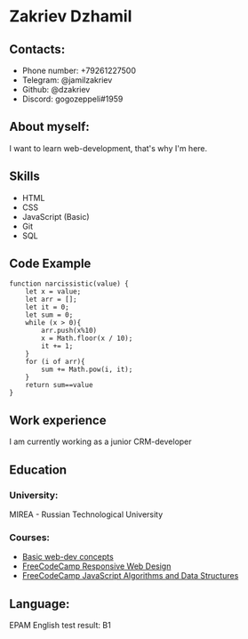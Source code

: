 # Zakriev Dzhamil
## Contacts:
* Phone number: +79261227500
* Telegram: @jamilzakriev
* Github: @dzakriev
* Discord: gogozeppeli#1959
## About myself:
I want to learn web-development, that's why I'm here.
## Skills
* HTML
* CSS
* JavaScript (Basic)
* Git
* SQL
## Code Example
```
function narcissistic(value) {
    let x = value;
    let arr = [];
    let it = 0;
    let sum = 0;
    while (x > 0){
        arr.push(x%10)
        x = Math.floor(x / 10);
        it += 1;
    }
    for (i of arr){
        sum += Math.pow(i, it);
    }
    return sum==value
}
```
## Work experience
I am currently working as a junior CRM-developer
## Education
### University:
MIREA - Russian Technological University
### Courses:
* [Basic web-dev concepts](https://developer.mozilla.org/ru/)
* [FreeCodeCamp Responsive Web Design](https://www.freecodecamp.org/certification/mrks77/responsive-web-design)
* [FreeCodeCamp JavaScript Algorithms and Data Structures](https://www.freecodecamp.org/certification/mrks77/javascript-algorithms-and-data-structures)
## Language:
EPAM English test result: B1